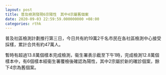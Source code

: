 ```yaml
---
layout: post
title: 普及檢測發現6宗陽性　其中4宗屬舊個案
date: 2020-09-03 22:59:59.000000000 +08:00
categories: rthk
---
```


普及社區檢測計劃推行第三日，今日共有約19萬2千名市民在各社區檢測中心接受採樣，累計合共有約47萬人。

暫時有超過13.8萬個樣本完成檢測，衞生署表示截至下午1時，完成檢測12.8萬個樣本中，有6個樣本經衞生署覆檢後確認為陽性，其中2宗屬於新的確診個案，餘下4宗為舊個案。
